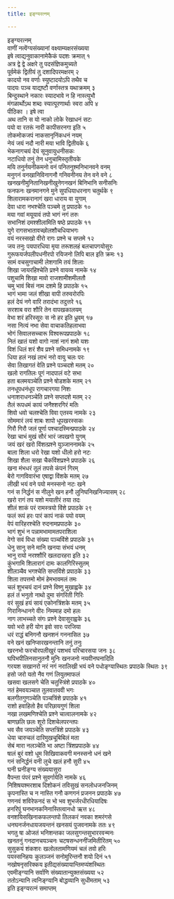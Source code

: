 ```yaml
---
title: इङ्ग्यरत्नम्

---
```

इङ्ग्यरत्नम्  
वाणीं नत्वेंग्यसंख्यानां वक्ष्याम्यक्षरसंख्यया  
इषे त्वाद्यनुवाकानामेकैकं पदशः क्रमात् १  
अत्र द्वे द्वे अक्षरे तु पदसंज्ञिकमुच्यते  
पूर्वमेकं द्वितीयं तु दशादिपरमक्षरम् २  
कादयो नव वर्णाः स्युष्टादयोऽपि तथैव च  
पादयः पञ्च याद्यष्टौ वर्णास्तत्र यथाक्रमम् ३  
बिन्दुस्थाने नकारः स्यादभावे न हि नास्त्युभौ  
मंगळार्थोऽथ शब्दः स्यात्पूरणार्थाः स्वरा अपि ४  
पीठिका । इषे त्वा  
अथ तानि स यो नाको लोके रेखाधनं सटः  
पयो वा रतरूं नारी कापीसरनगा इति ५  
तोकमोकजपं नाकसानृनिंकधनं नयम्  
नेयं जयं नदौ नारी मया भावि द्वितीयके ६  
भेकनागचयं देयं सूनुवायुधनीसकः  
नटाधियो तनुं तेन धनुचामिस्तृतीयके  
मयि तनुर्नयनीकमनो वनं पनितनुश्मनिभानवने वनम्  
मनुगनं वनखानिविनागनौ गनिवनीनय तेन वने वने ८  
खनखनीमुनितानिखनीखुनेगनखनं बिनिभानि सनीसनिः  
फनफनः खनमानगने मुने सुपधियाधरनाग चतुर्थके ९  
शिलारामकरानागं खरा धाराय वा युगाम्  
देवा धारा नभश्चेति पञ्चमे तु प्रपाठके १०  
मया गवां मयूयावं तपो भागं नगं तरुः  
सभानिशं दमश्शीलामिति षष्ठे प्रपाठके ११  
युगे रागसभातावच्छोलशौचधियाभगः  
वयं नरस्सखो वीरो रागः प्रश्ने च सप्तमे १२  
जय तनुः पयपारधिया मृया तरूशलहं बलचापगयोसुरः  
गुरूफयर्जपलीपधनीरपो रयिजनो लिपि बाल इति क्रमः १३  
सामं वचसुगाचामी लेशगामि तयं शिलाः  
शिखा जायरहिश्चेति प्रश्ने वायव्य नामके १४  
पशुचामि शिखा मावो राजशामीशमीलतौ  
चमु भावं बिसं नाम दशमे हि प्रपाठके १५  
भागं भामा जलं शीखा वापी तरुवरोरपिः  
हलं देयं नगे वारि तरादंभा तदुत्तरे १६  
सरशाब वरा शौरि तेन वापखकालयम्  
वेभा शरं हरिस्सूरः स नो हर इति ध्रुवम् १७  
नसा नित्यं नभा सेवा वाचाकतिहलाभवा  
भोगं सिवालसच्चारू विश्वरूपप्रपाठके १८  
नितं खातं यशो वागो नाशं नागं शमो यशः  
विशं धिलं शरं शैव प्रश्ने समिधनामके १९  
धिया हलं नखं लाभं नरो वायु चलः परः  
सेवा तिखागतं वेति प्रश्ने पञ्चदशे मतम् २०  
खलो रागतिलः पूगं नादपालं वटे सभा  
हता बलमयञ्चेति प्रश्ने षोडशके मतम् २१  
तनधूपधनंधूप रागचारगया निशः  
धनाशराधनञ्चेति प्रश्ने सप्तदशे मतम् २२  
तैलं रूपधमं कायं जनैश्शरगिरं मतिः  
शिवो धवो चलश्चेति विवा एतस्य नामके २३  
सोममारं लयं शाबः शापो धूपखरस्सकः  
गिरौ गिरौ जलं पूर्णा पश्चादस्मिन्प्रपाठके २४  
रेखा चाभं मुखं सौरं भारं जपखगो युगम्  
जयं खरं खरो विंशत्प्रश्ने युञ्जाननामके २५  
बाला शिला धरो रेखा यशो धीलो हरो नटः  
शिखा शैला सखा चैकविंशप्रश्ने प्रपाठके २६  
खना मंभधरं तूलं तपसे कंपनं गिरम्  
बेरो गागविवारंभा एषाद्वा विंशके मतम् २७  
लीखी भयं वने पयो मनस्सनो नटः खने  
गनं स निर्द्धनं स नीलुने खन हनौ लुनिघनिखनिज्यासम् २८  
खरो रागं तप यशो मयातीरं तया तदः  
शीलं शाकं परं रामस्त्रयो विंशे प्रपाठके २९  
फलं रूपं हरः पारं कापं नाकं पयो वयम्  
वेपं वारिहरश्चेति रुदनामप्रपाठके ३०  
भागं शुभं न पन्नामभामामतपराशिला  
वेगो सवं विधा संख्या पञ्चविंशे प्रपाठके ३१  
धेनु सानु सने मानि खनया संभयं धनम्  
भानु रायो नरश्शौरि खलदारहरा इति ३२  
कुंभगामि शिलारागं दामः कालगिरिस्सुतम्  
शीलञ्चैव भगश्चेति सप्तविंशे प्रपाठके ३३  
शिला तपत्तमो मोमं हेमभावमलं तमः  
चलं शुभचयं दानं प्रश्ने विष्णु मुखाह्वके ३४  
हलं तं भनुतो नाथो दुमा संगरिती गिरिः  
वरं सुखं हयं सायं एकोनत्रिंशके मतम् ३५  
गिरानिन्धानगे वीरः निममाह दमो हलः  
नाग लाभच्चते संगः प्रश्ने देवासुराह्वके ३६  
यवो भरो हरी योग इवो सारः परजिया  
धरं राद्धं बनिगनौ खनशनं गननासित ३७  
वने खनं खनिप्सरखनन्तानि तनुं तनुः  
खरनभो फरचोरपलीखुरं पशभवं परिचारसया जनः ३८  
घपिभपीलिनसानुतनौ मुनिः खनजनो नयवीनघनादिति  
गरयश सखानरो नरं नगं नरालिखी भयं वने पधोङ्ग्यास्थितः प्रपाठके स्थितः ३९  
हसो जरो यतो नैव गणं लियुतमाफलं  
खसवा खलसगे चेति चतुस्त्रिंशे प्रपाठके ४०  
नतं हेमवयञ्चात तुलवातववी भगः  
बलगीतगुणञ्चेति पञ्चत्रिंशे प्रपाठके ४१  
राशो हवाहितो हैव परिछायगुणं शिला  
नखा लखमणिश्चेति प्रश्ने चात्वालनामके ४२  
बाणछलि छलः शूरो दिशचेलपरन्तपः  
भव सैव जयञ्चेति सप्तत्रिंशे प्रपाठके ४३  
धेया चारुचलं दारिमुखचूबिबिलं मता  
सेबं मारा नलञ्चेति भा अष्टा त्रिंशप्रपाठके ४४  
षालं बुरं वशो धूम सिखिवाकवगी मनस्सनो धनं खने  
गनं सनिर्द्धनं वनी लुचे खलं हनौ सुरी ४५  
घनी घ्रनीङ्ग्य संख्ययासुरा  
वैपन्ता पंपरं प्रश्ने सुवर्गायेति नामके ४६  
निशिषयश्मरशाब दिशोकनं तविसुखं सनलोधजनजिनम्  
कृपनास्ति च न नास्ति गनौ कणगनं प्रजनन प्रपाठके ४७  
गणनवं शविरेफनदं स भो भव शुभर्जरधीरधियादिषः  
हनरिपुं घनभानकनिनास्तित्वानधो ऋत्त ४८  
वनशयिसखिनाकफलन्तपो तिलकरं नवका शमरंगसे  
धनघनर्जनधायजयन्तनं खनसयं पुजवनामके ततः ४९  
भगतु षा ओजतं भनिशन्तका जलसुगन्तसुभाररवन्मनः  
खनतनुं गनदानचयञ्चनः चटषसन्धननींजमितीरितम् ५०  
सुसुकयं शंकशरः खलोलतामणियमं चलं तवो हरिः  
पयस्सनिहयः कुलञ्जनं सनोमुरिन्तनौ शयो दिनं ५१  
नखोषनृसरिक्कय इतीद्यसंख्यायान्तिमप्यंशस्थितः  
एवमीङ्ग्यानि सर्वाणि संख्यातान्युक्तसंख्यया ५२  
ततोऽन्यानि त्वनिङ्ग्यानि बोद्धव्यानि सुधीमताम् ५३  
                                  इति इङ्ग्यरत्नं समाप्तम्